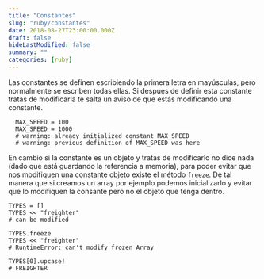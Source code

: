 ```yaml
---
title: "Constantes"
slug: "ruby/constantes"
date: 2018-08-27T23:00:00.000Z
draft: false
hideLastModified: false
summary: ""
categories: [ruby]
---
```


<!-- DONE -->


  Las constantes se definen escribiendo la primera letra en mayúsculas, pero
  normalmente se escriben todas ellas. Si despues de definir esta constante
  tratas de modificarla te salta un aviso de que estás modificando una
  constante.

````````````````````````````````````````````````````````````````````````````````
  MAX_SPEED = 100
  MAX_SPEED = 1000
  # warning: already initialized constant MAX_SPEED
  # warning: previous definition of MAX_SPEED was here
````````````````````````````````````````````````````````````````````````````````

  En cambio si la constante es un objeto y tratas de modificarlo no
  dice nada (dado que está guardando la referencia a memoria), para poder evitar
  que nos modifiquen una constante objeto existe el método `freeze`. De tal
  manera que si creamos un array por ejemplo podemos inicializarlo y evitar que
  lo modifiquen la consante pero no el objeto que tenga dentro.

````````````````````````````````````````````````````````````````````````````````
TYPES = []
TYPES << "freighter"
# can be modified

TYPES.freeze
TYPES << "freighter"
# RuntimeError: can't modify frozen Array

TYPES[0].upcase!
# FREIGHTER
````````````````````````````````````````````````````````````````````````````````

